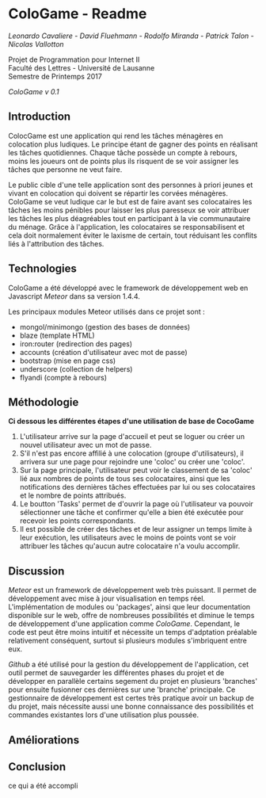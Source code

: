 # ColoGame - Readme
*Leonardo Cavaliere - David Fluehmann - Rodolfo Miranda - Patrick Talon - Nicolas Vallotton*  

Projet de Programmation pour Internet II  
Faculté des Lettres - Université de Lausanne  
Semestre de Printemps 2017

*ColoGame v 0.1*

Introduction
------------
ColocGame est une application qui rend les tâches ménagères en colocation plus ludiques. Le principe étant de gagner des points en réalisant les tâches quotidiennes. Chaque tâche possède un compte à rebours, moins les joueurs ont de points plus ils risquent de se voir assigner les tâches que personne ne veut faire.  

Le public cible d'une telle application sont des personnes à priori jeunes et vivant en colocation qui doivent se répartir les corvées ménagères. ColoGame se veut ludique car le but est de faire avant ses colocataires les tâches les moins pénibles pour laisser les plus paresseux se voir attribuer les tâches les plus déagréables tout en participant à la vie communautaire du ménage. Grâce à l'application, les colocataires se responsabilisent et cela doit normalement éviter le laxisme de certain, tout réduisant les conflits liés à l'attribution des tâches.

Technologies
------------
  ColoGame a été développé avec le framework de développement web en Javascript *Meteor* dans sa version 1.4.4.  

  Les principaux modules Meteor utilisés dans ce projet sont :
  - mongol/minimongo (gestion des bases de données)
  - blaze (template HTML)
  - iron:router (redirection des pages)
  - accounts (création d'utilisateur avec mot de passe)
  - bootstrap (mise en page css)
  - underscore (collection de helpers)
  - flyandi (compte à rebours)

Méthodologie
----------
  **Ci dessous les différentes étapes d'une utilisation de base de CocoGame**

1. L'utilisateur arrive sur la page d'accueil et peut se loguer ou créer un nouvel utilisateur avec un mot de passe.
2. S'il n'est pas encore affilié à une colocation (groupe d'utilisateurs), il arrivera sur une page pour rejoindre une 'coloc' ou créer une 'coloc'.
3. Sur la page principale, l'utilisateur peut voir le classement de sa 'coloc' lié aux nombres de points de tous ses colocataires, ainsi que les notifications des dernières tâches effectuées par lui ou ses colocataires et le nombre de points attribués.
4. Le boutton 'Tasks' permet de d'ouvrir la page où l'utilisateur va pouvoir sélectionner une tâche et confirmer qu'elle a bien été exécutée pour recevoir les points correspondants.
5. Il est possible de créer des tâches et de leur assigner un temps limite à leur exécution, les utilisateurs avec le moins de points vont se voir attribuer les tâches qu'aucun autre colocataire n'a voulu accomplir.

Discussion
------------------------
*Meteor* est un framework de développement web très puissant. Il permet de développement avec mise à jour visualisation en temps réel. L'implémentation de modules ou 'packages', ainsi que leur documentation disponible sur le web, offre de nombreuses possibilités et diminue le temps de développement d'une application comme *ColoGame*. Cependant, le code est peut être moins intuitif et nécessite un temps d'adptation préalable relativement conséquent, surtout si plusieurs modules s'imbriquent entre eux.

*Github* a été utilisé pour la gestion du développement de l'application, cet outil permet de sauvegarder les différentes phases du projet et de développer en parallèle certains segement du projet en plusieurs 'branches' pour ensuite fusionner ces dernières sur une 'branche' principale. Ce gestionnaire de développement est certes très pratique avoir un backup de du projet, mais nécessite aussi une bonne connaissance des possibilités et commandes existantes lors d'une utilisation plus poussée.

Améliorations
------------------------



Conclusion
----------
  ce qui a été accompli
